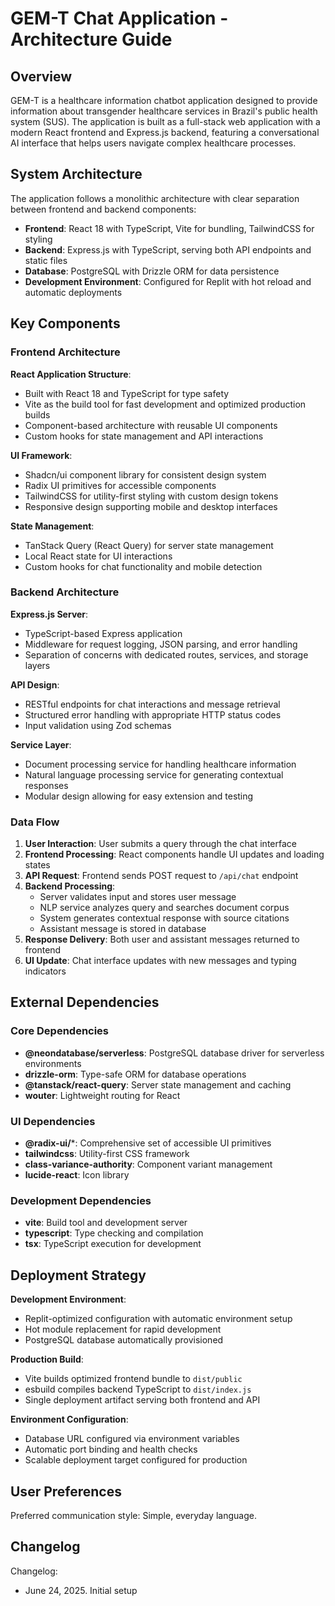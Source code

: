 # GEM-T Chat Application - Architecture Guide

## Overview

GEM-T is a healthcare information chatbot application designed to provide information about transgender healthcare services in Brazil's public health system (SUS). The application is built as a full-stack web application with a modern React frontend and Express.js backend, featuring a conversational AI interface that helps users navigate complex healthcare processes.

## System Architecture

The application follows a monolithic architecture with clear separation between frontend and backend components:

- **Frontend**: React 18 with TypeScript, Vite for bundling, TailwindCSS for styling
- **Backend**: Express.js with TypeScript, serving both API endpoints and static files
- **Database**: PostgreSQL with Drizzle ORM for data persistence
- **Development Environment**: Configured for Replit with hot reload and automatic deployments

## Key Components

### Frontend Architecture

**React Application Structure**:
- Built with React 18 and TypeScript for type safety
- Vite as the build tool for fast development and optimized production builds
- Component-based architecture with reusable UI components
- Custom hooks for state management and API interactions

**UI Framework**:
- Shadcn/ui component library for consistent design system
- Radix UI primitives for accessible components
- TailwindCSS for utility-first styling with custom design tokens
- Responsive design supporting mobile and desktop interfaces

**State Management**:
- TanStack Query (React Query) for server state management
- Local React state for UI interactions
- Custom hooks for chat functionality and mobile detection

### Backend Architecture

**Express.js Server**:
- TypeScript-based Express application
- Middleware for request logging, JSON parsing, and error handling
- Separation of concerns with dedicated routes, services, and storage layers

**API Design**:
- RESTful endpoints for chat interactions and message retrieval
- Structured error handling with appropriate HTTP status codes
- Input validation using Zod schemas

**Service Layer**:
- Document processing service for handling healthcare information
- Natural language processing service for generating contextual responses
- Modular design allowing for easy extension and testing

### Data Flow

1. **User Interaction**: User submits a query through the chat interface
2. **Frontend Processing**: React components handle UI updates and loading states
3. **API Request**: Frontend sends POST request to `/api/chat` endpoint
4. **Backend Processing**: 
   - Server validates input and stores user message
   - NLP service analyzes query and searches document corpus
   - System generates contextual response with source citations
   - Assistant message is stored in database
5. **Response Delivery**: Both user and assistant messages returned to frontend
6. **UI Update**: Chat interface updates with new messages and typing indicators

## External Dependencies

### Core Dependencies
- **@neondatabase/serverless**: PostgreSQL database driver for serverless environments
- **drizzle-orm**: Type-safe ORM for database operations
- **@tanstack/react-query**: Server state management and caching
- **wouter**: Lightweight routing for React

### UI Dependencies
- **@radix-ui/***: Comprehensive set of accessible UI primitives
- **tailwindcss**: Utility-first CSS framework
- **class-variance-authority**: Component variant management
- **lucide-react**: Icon library

### Development Dependencies
- **vite**: Build tool and development server
- **typescript**: Type checking and compilation
- **tsx**: TypeScript execution for development

## Deployment Strategy

**Development Environment**:
- Replit-optimized configuration with automatic environment setup
- Hot module replacement for rapid development
- PostgreSQL database automatically provisioned

**Production Build**:
- Vite builds optimized frontend bundle to `dist/public`
- esbuild compiles backend TypeScript to `dist/index.js`
- Single deployment artifact serving both frontend and API

**Environment Configuration**:
- Database URL configured via environment variables
- Automatic port binding and health checks
- Scalable deployment target configured for production

## User Preferences

Preferred communication style: Simple, everyday language.

## Changelog

Changelog:
- June 24, 2025. Initial setup